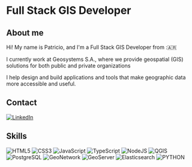 # Full Stack GIS Developer

## About me

Hi! My name is Patricio, and I'm a Full Stack GIS Developer from :🇦🇷

I currently work at Geosystems S.A., where we provide geospatial (GIS) solutions for both public and private organizations

I help design and build applications and tools that make geographic data more accessible and useful.


## Contact

[![LinkedIn](https://img.shields.io/badge/LinkedIn-0A66C2?style=for-the-badge&logo=linkedin&logoColor=white)](https://www.linkedin.com/in/patricio-pagano)


## Skills

![HTML5](https://img.shields.io/badge/HTML5-E34F26?style=for-the-badge&logo=html5&logoColor=white)
![CSS3](https://img.shields.io/badge/CSS3-1572B6?style=for-the-badge&logo=css3&logoColor=white)
![JavaScript](https://img.shields.io/badge/JavaScript-323330?style=for-the-badge&logo=javascript&logoColor=F7DF1E)
![TypeScript](https://img.shields.io/badge/TypeScript-007ACC?style=for-the-badge&logo=typescript&logoColor=white)
![NodeJS](https://img.shields.io/badge/Node.js-339933?style=for-the-badge&logo=nodedotjs&logoColor=white)
![QGIS](https://img.shields.io/badge/QGIS-589632?style=for-the-badge&logo=qgis&logoColor=white)
![PostgreSQL](https://img.shields.io/badge/PostgreSQL-336791?style=for-the-badge&logo=postgresql&logoColor=white)
![GeoNetwork](https://img.shields.io/badge/GeoNetwork-1E72B1?style=for-the-badge&logo=geonetwork&logoColor=white)
![GeoServer](https://img.shields.io/badge/GeoServer-4E7DBF?style=for-the-badge&logo=geoserver&logoColor=white)
![Elasticsearch](https://img.shields.io/badge/Elasticsearch-005571?style=for-the-badge&logo=elasticsearch&logoColor=white)
![PYTHON](https://img.shields.io/badge/Python-FFFF00?style=for-the-badge&logo=Python&logoColor=yellow)
